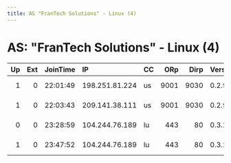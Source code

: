 ```yaml
---
title: AS "FranTech Solutions" - Linux (4)
---
```


# AS: "FranTech Solutions" - Linux (4)

|   Up |   Ext | JoinTime   | IP             | CC   |   ORp |   Dirp | Version   | Contact                        | Nickname    |   eFamMembers |
|-----:|------:|:-----------|:---------------|:-----|------:|-------:|:----------|:-------------------------------|:------------|--------------:|
|    1 |     0 | 22:01:49   | 198.251.81.224 | us   |  9001 |   9030 | 0.2.9.14  | emerson tor@nodevine.net       | nodvrelay01 |             2 |
|    1 |     0 | 22:03:43   | 209.141.38.111 | us   |  9001 |   9030 | 0.2.9.14  | emerson tor@nodevine.net       | nodvrelay02 |             2 |
|    0 |     0 | 23:28:59   | 104.244.76.189 | lu   |   443 |     80 | 0.3.2.9   | farpoint &lt;at&gt; protonmail | Discovery   |             1 |
|    1 |     0 | 23:47:52   | 104.244.76.189 | lu   |   443 |     80 | 0.3.2.9   | farpoint &lt;at&gt; protonmail | Discovery   |             2 |

